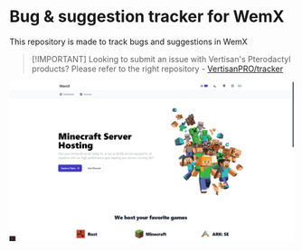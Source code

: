 # Bug & suggestion tracker for WemX
This repository is made to track bugs and suggestions in WemX

> [!IMPORTANT] Looking to submit an issue with Vertisan's Pterodactyl products?
> Please refer to the right repository - [VertisanPRO/tracker](https://github.com/VertisanPRO/tracker)

[![WemX](/images/wemx.png)](https://wemx.net)